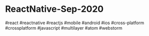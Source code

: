 # ReactNative-Sep-2020
#react
#reactnative
#reactjs
#mobile
#android
#ios
#cross-platform
#crossplatform
#javascript
#multilayer
#atom
#webstorm
